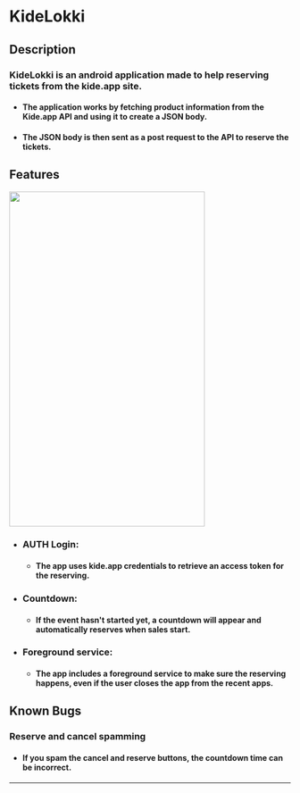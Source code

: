 # KideLokki


## Description
### **KideLokki is an android application made to help reserving tickets from the kide.app site.**

- #### The application works by fetching product information from the Kide.app API and using it to create a JSON body. 
- #### The JSON body is then sent as a post request to the API to reserve the tickets.

## Features

  <img src="https://raw.githubusercontent.com/skotfrii2/skotfrii2.github.io/main/kidelokkislide.gif" width="350" height="600"/>
  
- ### **AUTH Login**: 
  - #### The app uses kide.app credentials to retrieve an access token for the reserving.
    
- ### **Countdown**: 
  - #### If the event hasn't started yet, a countdown will appear and automatically reserves when sales start.
 
- ### **Foreground service**: 
  - #### The app includes a foreground service to make sure the reserving happens, even if the user closes the app from the recent apps.


## Known Bugs

 ### **Reserve and cancel spamming**
  - #### If you spam the cancel and reserve buttons, the countdown time can be incorrect. 

---